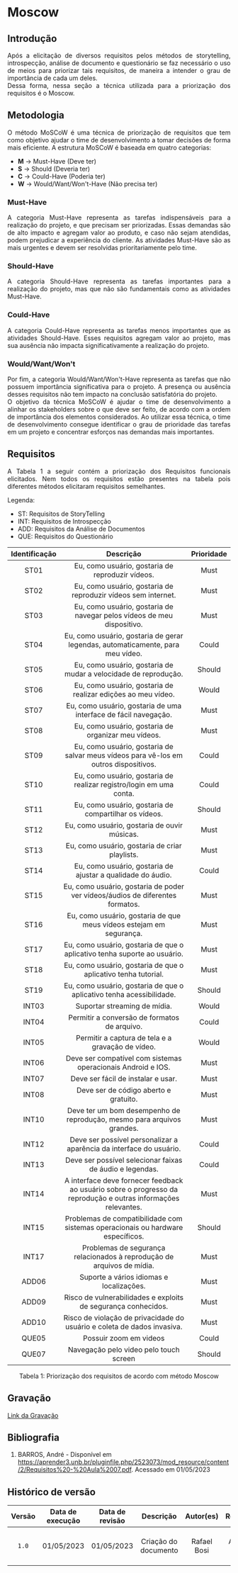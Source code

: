 # Moscow

## Introdução

<div style="text-align:justify">Após a elicitação de diversos requisitos pelos métodos de storytelling, introspecção, análise de documento e questionário se faz necessário o uso de meios para priorizar tais requisitos, de maneira a intender o grau de importância de cada um deles.</div> 

<div style="text-align:justify">Dessa forma, nessa seção a técnica utilizada para a priorização dos requisitos é o Moscow.</div>

## Metodologia

<div style="text-align:justify">O método MoSCoW é uma técnica de priorização de requisitos que tem como objetivo ajudar o time de desenvolvimento a tomar decisões de forma mais eficiente. A estrutura MoSCoW é baseada em quatro categorias:</div>

 - **M** -> Must-Have (Deve ter)
 - **S** -> Should (Deveria ter)
 - **C** -> Could-Have (Poderia ter)
 - **W** -> Would/Want/Won't-Have (Não precisa ter)


### Must-Have

<div style="text-align:justify">A categoria Must-Have representa as tarefas indispensáveis para a realização do projeto, e que precisam ser priorizadas. Essas demandas são de alto impacto e agregam valor ao produto, e caso não sejam atendidas, podem prejudicar a experiência do cliente. As atividades Must-Have são as mais urgentes e devem ser resolvidas prioritariamente pelo time.</div>


### Should-Have

<div style="text-align:justify">A categoria Should-Have representa as tarefas importantes para a realização do projeto, mas que não são fundamentais como as atividades Must-Have.</div>


### Could-Have

<div style="text-align:justify">A categoria Could-Have representa as tarefas menos importantes que as atividades Should-Have. Esses requisitos agregam valor ao projeto, mas sua ausência não impacta significativamente a realização do projeto.</div>


### Would/Want/Won't

<div style="text-align:justify">Por fim, a categoria Would/Want/Won't-Have representa as tarefas que não possuem importância significativa para o projeto. A presença ou ausência desses requisitos não tem impacto na conclusão satisfatória do projeto.</div>


<div style="text-align:justify">O objetivo da técnica MoSCoW é ajudar o time de desenvolvimento a alinhar os stakeholders sobre o que deve ser feito, de acordo com a ordem de importância dos elementos considerados. Ao utilizar essa técnica, o time de desenvolvimento consegue identificar o grau de prioridade das tarefas em um projeto e concentrar esforços nas demandas mais importantes.</div>

## Requisitos 

<div style="text-align:justify">A Tabela 1 a seguir contém a priorização dos Requisitos funcionais elicitados. Nem todos os requisitos estão presentes na tabela pois diferentes métodos elicitaram requisitos semelhantes.</div>

Legenda: 

- ST: Requisitos de StoryTelling
- INT: Requisitos de Introspecção
- ADD: Requisitos da Análise de Documentos
- QUE: Requisitos do Questionário

| Identificação | Descrição | Prioridade |
| :--------: | :---------:| :--------: |
| ST01 | Eu, como usuário, gostaria de reproduzir vídeos. | Must |
| ST02 | Eu, como usuário, gostaria de reproduzir vídeos sem internet. | Must |
| ST03 | Eu, como usuário, gostaria de navegar pelos vídeos de meu dispositivo. | Must |
| ST04 | Eu, como usuário, gostaria de gerar legendas, automaticamente, para meu vídeo. | Could |
| ST05 | Eu, como usuário, gostaria de mudar a velocidade de reprodução. | Should |
| ST06 | Eu, como usuário, gostaria de realizar edições ao meu vídeo. | Would |
| ST07 | Eu, como usuário, gostaria de uma interface de fácil navegação. | Must |
| ST08 | Eu, como usuário, gostaria de organizar meu vídeos. | Must |
| ST09 | Eu, como usuário, gostaria de salvar meus vídeos para vê-los em outros dispositivos. | Could |
| ST10 | Eu, como usuário, gostaria de realizar registro/login em uma conta. | Could |
| ST11 | Eu, como usuário, gostaria de compartilhar os vídeos. | Should |
| ST12 | Eu, como usuário, gostaria de ouvir músicas. | Must |
| ST13 | Eu, como usuário, gostaria de criar playlists. | Must |
| ST14 | Eu, como usuário, gostaria de ajustar a qualidade do áudio. | Could |
| ST15 | Eu, como usuário, gostaria de poder ver vídeos/áudios de diferentes formatos. | Must |
| ST16 | Eu, como usuário, gostaria de que meus vídeos estejam em segurança. | Must |
| ST17 | Eu, como usuário, gostaria de que o aplicativo tenha suporte ao usuário. | Must |
| ST18 | Eu, como usuário, gostaria de que o aplicativo tenha tutorial. | Must |
| ST19 | Eu, como usuário, gostaria de que o aplicativo tenha acessibilidade. | Should |
| INT03 | Suportar streaming de mídia. | Would |
| INT04 | Permitir a conversão de formatos de arquivo. | Could |
| INT05 | Permitir a captura de tela e a gravação de vídeo. | Would |
| INT06 | Deve ser compatível com sistemas operacionais Android e IOS. | Must |
| INT07 | Deve ser fácil de instalar e usar. | Must |
| INT08 | Deve ser de código aberto e gratuito. | Must |
| INT10 | Deve ter um bom desempenho de reprodução, mesmo para arquivos grandes. | Must |
| INT12 | Deve ser possível personalizar a aparência da interface do usuário. | Could |
| INT13 | Deve ser possível selecionar faixas de áudio e legendas. | Could |
| INT14 | A interface deve fornecer feedback ao usuário sobre o progresso da reprodução e outras informações relevantes. | Must |
| INT15 | Problemas de compatibilidade com sistemas operacionais ou hardware específicos. | Should |
| INT17 | Problemas de segurança relacionados à reprodução de arquivos de mídia. | Must |
| ADD06 | Suporte a vários idiomas e localizações. | Must |
| ADD09 | Risco de vulnerabilidades e exploits de segurança conhecidos. | Must |
| ADD10 | Risco de violação de privacidade do usuário e coleta de dados invasiva. | Must |
| QUE05 | Possuir zoom em videos | Could |
| QUE07 | Navegação pelo video pelo touch screen | Should |

<div style="text-align:center"> Tabela 1: Priorização dos requisitos de acordo com método Moscow</div>

## Gravação

[Link da Gravação](link)

## Bibliografia

1. BARROS, André - Disponível em <https://aprender3.unb.br/pluginfile.php/2523073/mod_resource/content/2/Requisitos%20-%20Aula%2007.pdf>. Acessado em 01/05/2023

## Histórico de versão

| Versão | Data de execução  | Data de revisão |  Descrição    | Autor(es)     |  Revisor(es)  |
| :----: | :---------------: | :-------------: | :-----------: | :-----------: | :-----------: |
| `1.0` | 01/05/2023 | 01/05/2023 | Criação do documento | Rafael Bosi | Giovanni Alvissus e Lucas Gobbi | 
